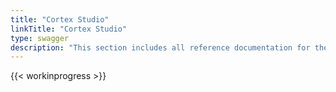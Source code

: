 ```yaml
---
title: "Cortex Studio"
linkTitle: "Cortex Studio"
type: swagger
description: "This section includes all reference documentation for the APIs exposed by Cortex Studio."
---
```


{{< workinprogress >}}

